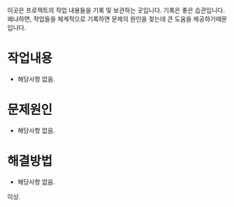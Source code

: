 이곳은 프로젝트의 작업 내용들을 기록 및 보관하는 곳입니다. 기록은 좋은 습관입니다. 
왜냐하면, 작업들을 체계적으로 기록하면 문제의 원인을 찾는데 큰 도움을 제공하기때문입니다.


작업내용
=======
* 해당사항 없음.


문제원인
=======
* 해당사항 없음.


해결방법
=======
* 해당사항 없음.



이상.
